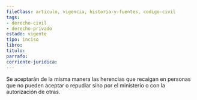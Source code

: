 ```yaml
---
fileClass: articulo, vigencia, historia-y-fuentes, codigo-civil
tags:
- derecho-civil
- derecho-privado
estado: vigente
tipo: inciso
libro:
titulo:
parrafo:
corriente-juridica:
---
```

Se aceptarán de la misma manera las herencias que recaigan en personas que no pueden aceptar o repudiar sino por el ministerio o con la autorización de otras.